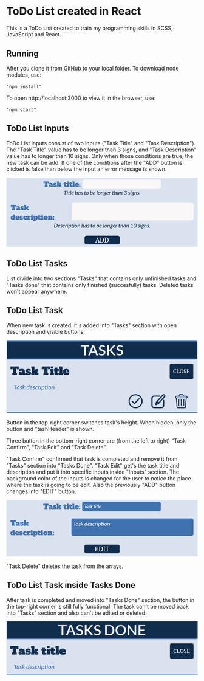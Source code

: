 # ToDo List created in React

This is a ToDo List created to train my programming skills in SCSS, JavaScript and React.

## Running

After you clone it from GitHub to your local folder.
To download node modules, use:

```
"npm install"
```

To open http://localhost:3000 to view it in the browser, use:

```
"npm start"
```

## ToDo List Inputs

ToDo List inputs consist of two inputs ("Task Title" and "Task Description").
The "Task Title" value has to be longer than 3 signs, and "Task Description" value has to longer than 10 signs.
Only when those conditions are true, the new task can be add.
If one of the conditions after the "ADD" button is clicked is false than below the input an error message is shown.

![](src/styles/images/Inputs.png)

## ToDo List Tasks

List divide into two sections "Tasks" that contains only unfinished tasks and "Tasks done" that contains only finished (succesfully) tasks. Deleted tasks won't appear anywhere.

## ToDo List Task

When new task is created, it's added into "Tasks" section with open description and visible buttons.

![](src/styles/images/Task.png)

Button in the top-right corner switches task's height. When hidden, only the button and "tashHeader" is shown.

Three button in the bottom-right corner are (from the left to right) "Task Confirm", "Task Edit" and "Task Delete".

"Task Confirm" confirmed that task is completed and remove it from "Tasks" section into "Tasks Done".
"Task Edit" get's the task title and description and put it into specific inputs inside "Inputs" section. The background color of the inputs is changed for the user to notice the place where the task is going to be edit. Also the previously "ADD" button changes into "EDIT" button.

![](src/styles/images/TaskEdit.png)

"Task Delete" deletes the task from the arrays.

## ToDo List Task inside Tasks Done

After task is completed and moved into "Tasks Done" section, the button in the top-right corner is still fully functional.
The task can't be moved back into "Tasks" section and also can't be edited or deleted.

![](src/styles/images/TaskDone.png)
